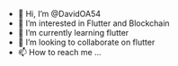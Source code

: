 - 👋 Hi, I’m @DavidOA54
- 👀 I’m interested in Flutter and Blockchain
- 🌱 I’m currently learning flutter
- 💞️ I’m looking to collaborate on flutter 
- 📫 How to reach me ...

<!---
DavidOA54/DavidOA54 is a ✨ special ✨ repository because its `README.md` (this file) appears on your GitHub profile.
You can click the Preview link to take a look at your changes.
--->
